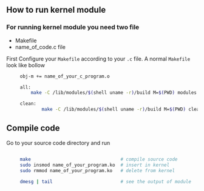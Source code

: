 
## How to run kernel module
### For running kernel module you need two file 
* Makefile
* name_of_code.c file

First Configure your `Makefile` according to your `.c` file. A normal `Makefile` look like bollow
```sh
     obj-m += name_of_your_c_program.o

     all:
	     make -C /lib/modules/$(shell uname -r)/build M=$(PWD) modules

     clean:
             make -C /lib/modules/$(shell uname -r)/build M=$(PWD) clean
```

## Compile code
Go to your source code directory and run
```sh

     make                                 # compile source code
     sudo insmod name_of_your_program.ko  # insert in kernel
     sudo rmmod name_of_your_program.ko   # delete from kernel

     dmesg | tail                         # see the output of module
```

